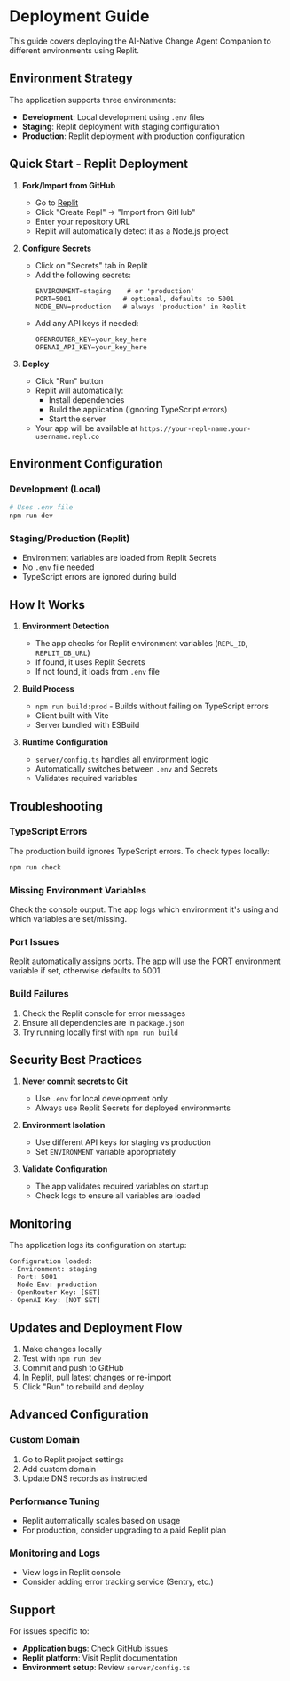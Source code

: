 # Deployment Guide

This guide covers deploying the AI-Native Change Agent Companion to different environments using Replit.

## Environment Strategy

The application supports three environments:
- **Development**: Local development using `.env` files
- **Staging**: Replit deployment with staging configuration
- **Production**: Replit deployment with production configuration

## Quick Start - Replit Deployment

1. **Fork/Import from GitHub**
   - Go to [Replit](https://replit.com)
   - Click "Create Repl" → "Import from GitHub"
   - Enter your repository URL
   - Replit will automatically detect it as a Node.js project

2. **Configure Secrets**
   - Click on "Secrets" tab in Replit
   - Add the following secrets:
     ```
     ENVIRONMENT=staging    # or 'production'
     PORT=5001             # optional, defaults to 5001
     NODE_ENV=production   # always 'production' in Replit
     ```
   - Add any API keys if needed:
     ```
     OPENROUTER_KEY=your_key_here
     OPENAI_API_KEY=your_key_here
     ```

3. **Deploy**
   - Click "Run" button
   - Replit will automatically:
     - Install dependencies
     - Build the application (ignoring TypeScript errors)
     - Start the server
   - Your app will be available at `https://your-repl-name.your-username.repl.co`

## Environment Configuration

### Development (Local)
```bash
# Uses .env file
npm run dev
```

### Staging/Production (Replit)
- Environment variables are loaded from Replit Secrets
- No `.env` file needed
- TypeScript errors are ignored during build

## How It Works

1. **Environment Detection**
   - The app checks for Replit environment variables (`REPL_ID`, `REPLIT_DB_URL`)
   - If found, it uses Replit Secrets
   - If not found, it loads from `.env` file

2. **Build Process**
   - `npm run build:prod` - Builds without failing on TypeScript errors
   - Client built with Vite
   - Server bundled with ESBuild

3. **Runtime Configuration**
   - `server/config.ts` handles all environment logic
   - Automatically switches between `.env` and Secrets
   - Validates required variables

## Troubleshooting

### TypeScript Errors
The production build ignores TypeScript errors. To check types locally:
```bash
npm run check
```

### Missing Environment Variables
Check the console output. The app logs which environment it's using and which variables are set/missing.

### Port Issues
Replit automatically assigns ports. The app will use the PORT environment variable if set, otherwise defaults to 5001.

### Build Failures
1. Check the Replit console for error messages
2. Ensure all dependencies are in `package.json`
3. Try running locally first with `npm run build`

## Security Best Practices

1. **Never commit secrets to Git**
   - Use `.env` for local development only
   - Always use Replit Secrets for deployed environments

2. **Environment Isolation**
   - Use different API keys for staging vs production
   - Set `ENVIRONMENT` variable appropriately

3. **Validate Configuration**
   - The app validates required variables on startup
   - Check logs to ensure all variables are loaded

## Monitoring

The application logs its configuration on startup:
```
Configuration loaded:
- Environment: staging
- Port: 5001
- Node Env: production
- OpenRouter Key: [SET]
- OpenAI Key: [NOT SET]
```

## Updates and Deployment Flow

1. Make changes locally
2. Test with `npm run dev`
3. Commit and push to GitHub
4. In Replit, pull latest changes or re-import
5. Click "Run" to rebuild and deploy

## Advanced Configuration

### Custom Domain
1. Go to Replit project settings
2. Add custom domain
3. Update DNS records as instructed

### Performance Tuning
- Replit automatically scales based on usage
- For production, consider upgrading to a paid Replit plan

### Monitoring and Logs
- View logs in Replit console
- Consider adding error tracking service (Sentry, etc.)

## Support

For issues specific to:
- **Application bugs**: Check GitHub issues
- **Replit platform**: Visit Replit documentation
- **Environment setup**: Review `server/config.ts`